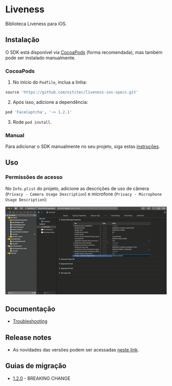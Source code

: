 
# Liveness

Biblioteca Liveness para iOS.

## Instalação

O SDK está disponível via [CocoaPods](https://cocoapods.org/) (forma recomendada), mas também pode ser instalado manualmente.

### CocoaPods

1. No início do `Podfile`, inclua a linha:
```rb
source 'https://github.com/oititec/liveness-ios-specs.git'
```
2. Após isso, adicione a dependência:
```rb
pod 'FaceCaptcha', '~> 1.2.1'
```
3. Rode `pod install`.

### Manual

Para adicionar o SDK manualmente no seu projeto, siga estas [instruções](Documentation/ManualInstallation.md).

## Uso

### Permissões de acesso

 No `Info.plist` do projeto, adicione as descrições de uso de câmera (`Privacy - Camera Usage Description`) e microfone (`Privacy - Microphone Usage Description`):

![Instalação 4](Documentation/Images/installation_4.png)

## Documentação

- [Troubleshooting](Documentation/Troubleshooting.md)

## Release notes

- As novidades das versões podem ser acessadas [neste link](Documentation/ReleaseNotes.md).

## Guias de migração

- [1.2.0](Documentation/Migration-Guide-1.2.0.md) - BREAKING CHANGE
